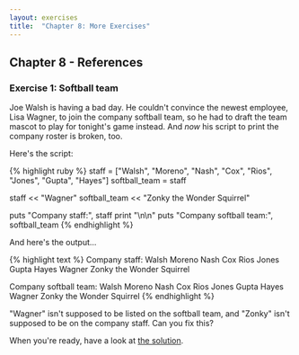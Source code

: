 ```yaml
---
layout: exercises
title:  "Chapter 8: More Exercises"
---
```


## Chapter 8 - References

### Exercise 1: Softball team

Joe Walsh is having a bad day. He couldn't convince the newest employee, Lisa Wagner, to join the company softball team, so he had to draft the team mascot to play for tonight's game instead. And *now* his script to print the company roster is broken, too.

Here's the script:

{% highlight ruby %}
staff = ["Walsh", "Moreno", "Nash", "Cox",
         "Rios", "Jones", "Gupta", "Hayes"]
softball_team = staff

staff << "Wagner"
softball_team << "Zonky the Wonder Squirrel"

puts "Company staff:", staff
print "\n\n"
puts "Company softball team:", softball_team
{% endhighlight %}

And here's the output...

{% highlight text %}
Company staff:
Walsh
Moreno
Nash
Cox
Rios
Jones
Gupta
Hayes
Wagner
Zonky the Wonder Squirrel


Company softball team:
Walsh
Moreno
Nash
Cox
Rios
Jones
Gupta
Hayes
Wagner
Zonky the Wonder Squirrel
{% endhighlight %}

"Wagner" isn't supposed to be listed on the softball team, and "Zonky" isn't supposed to be on the company staff. Can you fix this?

When you're ready, have a look at [the solution](/solutions/ch08_01.html).

